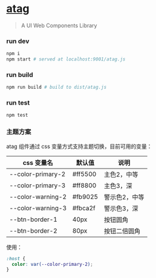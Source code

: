 # [atag](https://developer.taobao.com/components/)
> A UI Web Components Library

### run dev

```bash
npm i
npm start # served at localhost:9001/atag.js
```

### run build

```bash
npm run build # build to dist/atag.js
```

### run test

```bash
npm test
```

### 主题方案

atag 组件通过 css 变量方式支持主题切换，目前可用的变量：

|css 变量名           |默认值        |说明               |
|--------------------|-------------|------------------|
|--color-primary-2   |#ff5500      |主色2，中等|
|--color-primary-3   |#ff8800      |主色3，深|
|--color-warning-2   |#fb9025      |警示色2，中等|
|--color-warning-3   |#fbca2f      |警示色3，深|
|--btn-border-1      |40px         |按钮圆角|
|--btn-border-2      |80px         |按钮二倍圆角|

使用：

```css
:host {
  color: var(--color-primary-2);
}
```
